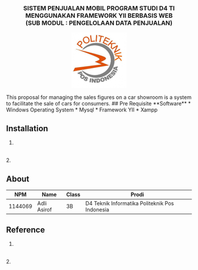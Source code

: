 <h3 align="center">SISTEM PENJUALAN MOBIL PROGRAM STUDI D4 TI 
MENGGUNAKAN FRAMEWORK YII BERBASIS WEB </i> <br> (SUB MODUL : PENGELOLAAN DATA PENJUALAN)</h3>
<p align="center">
  <img src="./img/proposal/PoliteknikPos.JPG" width="150" height="150">
</p>
This proposal for managing the sales figures on a car showroom is a system to facilitate the sale of cars for consumers.
## Pre Requisite
**Software**
* Windows Operating System
* Mysql
* Framework YII
* Xampp

## Installation
1.
<br>
2.

## About

NPM| Name| Class | Prodi
------------ | ------------- | ------------- | -------------
1144069| Adli Asirof| 3B| D4 Teknik Informatika Politeknik Pos Indonesia

## Reference
1.
<br>
2.
